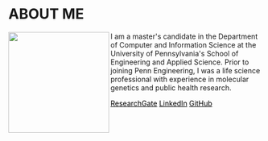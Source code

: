 # ABOUT ME

<img src="https://user-images.githubusercontent.com/50045763/71025066-5043d600-20d4-11ea-9eb8-d3ae779b94ab.jpg" width="200" align="left"/>

I am a master's candidate in the Department of Computer and Information Science at the University of Pennsylvania's School of Engineering and Applied Science. Prior to joining Penn Engineering, I was a life science professional with experience in molecular genetics and public health research.



<div class="SOCIAL">
  <a href="https://www.researchgate.net/profile/Jacqueline_Maasch" style="color: rgb(0,0,0)"><font color="000000">ResearchGate</font></a>  
  <a href="www.linkedin.com/in/jmaasch" style="color: rgb(0,0,0)"><font color="000000">LinkedIn</font></a> 
  <a href="https://github.com/jmaasch" style="color: rgb(0,0,0)"><font color="000000">GitHub</font></a> 
</div>





